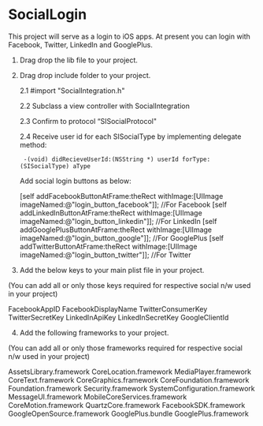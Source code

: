 # SocialLogin
This project will serve as a login to iOS apps. At present you can login with Facebook, Twitter, LinkedIn and GooglePlus.


1. Drag drop the lib file to your project.

2. Drag drop include folder to your project. 

	2.1 #import "SocialIntegration.h"

	2.2 Subclass a view controller with SocialIntegration

	2.3 Confirm to protocol “SISocialProtocol"

	2.4 Receive user id for each SISocialType by implementing delegate method:

		-(void) didRecieveUserId:(NSString *) userId forType:(SISocialType) aType

	Add social login buttons as below:

    [self addFacebookButtonAtFrame:theRect withImage:[UIImage imageNamed:@"login_button_facebook"]];   //For Facebook
    [self addLinkedInButtonAtFrame:theRect withImage:[UIImage imageNamed:@"login_button_linkedin"]]; 	//For LinkedIn
    [self addGooglePlusButtonAtFrame:theRect withImage:[UIImage imageNamed:@"login_button_google"]];	//For GooglePlus
    [self addTwitterButtonAtFrame:theRect withImage:[UIImage imageNamed:@"login_button_twitter"]];		//For Twitter


3. Add the below keys to your main plist file in your project.

(You can add all or only those keys required for respective social n/w used in your project)

FacebookAppID
FacebookDisplayName
TwitterConsumerKey
TwitterSecretKey
LinkedInApiKey
LinkedInSecretKey
GoogleClientId
 
4. Add the following frameworks to your project.

(You can add all or only those frameworks required for respective social n/w used in your project)

AssetsLibrary.framework
CoreLocation.framework
MediaPlayer.framework
CoreText.framework
CoreGraphics.framework
CoreFoundation.framework
Foundation.framework
Security.framework
SystemConfiguration.framework
MessageUI.framework
MobileCoreServices.framework
CoreMotion.framework
QuartzCore.framework
FacebookSDK.framework
GoogleOpenSource.framework
GooglePlus.bundle
GooglePlus.framework